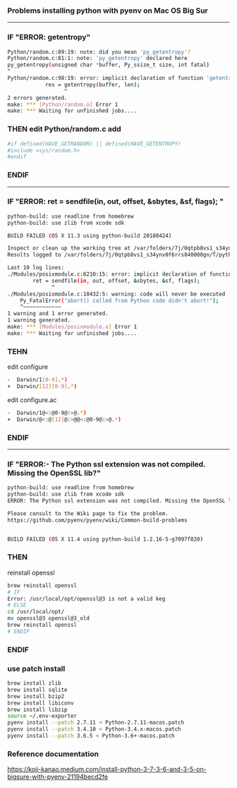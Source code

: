 ### Problems installing python  with pyenv on Mac OS Big Sur
---
### IF "ERROR: getentropy"
```bash
Python/random.c:89:19: note: did you mean 'py_getentropy'?
Python/random.c:81:1: note: 'py_getentropy' declared here
py_getentropy(unsigned char *buffer, Py_ssize_t size, int fatal)
^
Python/random.c:98:19: error: implicit declaration of function 'getentropy' is invalid in C99 [-Werror,-Wimplicit-function-declaration]
            res = getentropy(buffer, len);
                  ^
2 errors generated.
make: *** [Python/random.o] Error 1
make: *** Waiting for unfinished jobs....
```
### THEN edit Python/random.c add 
```bash
#if defined(HAVE_GETRANDOM) || defined(HAVE_GETENTROPY)
#include <sys/random.h>
#endif
```

### ENDIF

-----

### IF "ERROR: ret = sendfile(in, out, offset, &sbytes, &sf, flags); "
```bash
python-build: use readline from homebrew
python-build: use zlib from xcode sdk

BUILD FAILED (OS X 11.3 using python-build 20180424)

Inspect or clean up the working tree at /var/folders/7j/0qtpb8vs1_s34ynv0f6rrs840000gn/T/python-build.20210304114832.65954
Results logged to /var/folders/7j/0qtpb8vs1_s34ynv0f6rrs840000gn/T/python-build.20210304114832.65954.log

Last 10 log lines:
./Modules/posixmodule.c:8210:15: error: implicit declaration of function 'sendfile' is invalid in C99 [-Werror,-Wimplicit-function-declaration]
        ret = sendfile(in, out, offset, &sbytes, &sf, flags);
              ^
./Modules/posixmodule.c:10432:5: warning: code will never be executed [-Wunreachable-code]
    Py_FatalError("abort() called from Python code didn't abort!");
    ^~~~~~~~~~~~~
1 warning and 1 error generated.
1 warning generated.
make: *** [Modules/posixmodule.o] Error 1
make: *** Waiting for unfinished jobs....
```
### TEHN
edit configure

```bash
-  Darwin/1[0-9].*)
+  Darwin/[12][0-9].*)

```
edit configure.ac

```bash
-  Darwin/1@<:@0-9@:>@.*)
+  Darwin/@<:@[12]@:>@@<:@0-9@:>@.*)
```

### ENDIF

----
### IF "ERROR:- The Python ssl extension was not compiled. Missing the OpenSSL lib?"
```bash
python-build: use readline from homebrew
python-build: use zlib from xcode sdk
ERROR: The Python ssl extension was not compiled. Missing the OpenSSL lib?

Please consult to the Wiki page to fix the problem.
https://github.com/pyenv/pyenv/wiki/Common-build-problems


BUILD FAILED (OS X 11.4 using python-build 1.2.16-5-g7097f820)

```
### THEN
reinstall openssl

```bash
brew reinstall openssl
# IF 
Error: /usr/local/opt/openssl@3 is not a valid keg
# ELSE
cd /usr/local/opt/
mv openssl@3 openssl@3_old
brew reinstall openssl
# ENDIF
```
### ENDIF




### use patch install
```bash
brew install zlib
brew install sqlite
brew install bzip2
brew install libiconv
brew install libzip
source ~/.env-exporter
pyenv install --patch 2.7.11 < Python-2.7.11-macos.patch
pyenv install --patch 3.4.10 < Python-3.4.x-macos.patch
pyenv install --patch 3.6.5 < Python-3.6+-macos.patch
```


### Reference documentation
https://koji-kanao.medium.com/install-python-3-7-3-6-and-3-5-on-bigsure-with-pyenv-21194becd2fe
